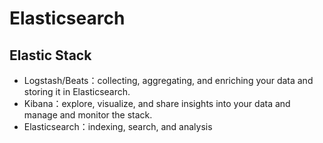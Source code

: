 # Elasticsearch

## Elastic Stack
* Logstash/Beats：collecting, aggregating, and enriching your data and storing it in Elasticsearch.
* Kibana：explore, visualize, and share insights into your data and manage and monitor the stack.
* Elasticsearch：indexing, search, and analysis 